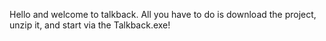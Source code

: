 Hello and welcome to talkback. 
All you have to do is download the project, unzip it, and start via the Talkback.exe!
